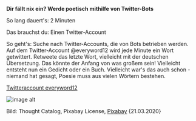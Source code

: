 **Dir fällt nix ein? Werde poetisch mithilfe von Twitter-Bots**

So lang dauert's: 2 Minuten 

Das brauchst du: Einen Twitter-Account

So geht's: Suche nach Twitter-Accounts, die von Bots betrieben werden. Auf dem Twitter-Account @everyword12 wird jede Minute ein Wort getwittert. Retweete das letzte Wort, vielleicht mit der deutschen Übersetzung. Das könnte der Anfang von was großem sein! Vielleicht entsteht nun ein Gedicht oder ein Buch. Vielleicht war's das auch schon - niemand hat gesagt, Poesie muss aus vielen Wörtern bestehen.  

[Twitteraccount everyword12](https://twitter.com/everyword12)

![image alt](https://cdn.pixabay.com/photo/2018/03/19/18/20/business-3240767_1280.jpg)

Bild: Thought Catalog, Pixabay License, [Pixabay](https://cdn.pixabay.com/photo/2018/03/19/18/20/business-3240767_1280.jpg) {21.03.2020} 
